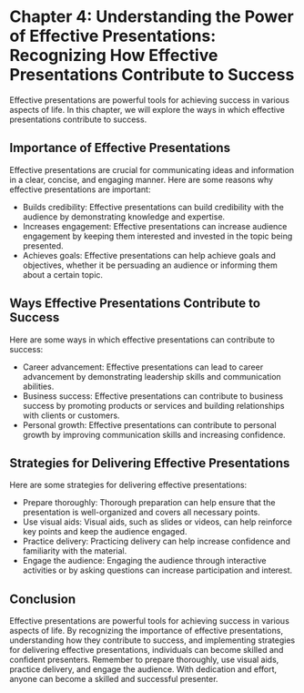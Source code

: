 Chapter 4: Understanding the Power of Effective Presentations: Recognizing How Effective Presentations Contribute to Success
============================================================================================================================

Effective presentations are powerful tools for achieving success in various aspects of life. In this chapter, we will explore the ways in which effective presentations contribute to success.

Importance of Effective Presentations
-------------------------------------

Effective presentations are crucial for communicating ideas and information in a clear, concise, and engaging manner. Here are some reasons why effective presentations are important:

* Builds credibility: Effective presentations can build credibility with the audience by demonstrating knowledge and expertise.
* Increases engagement: Effective presentations can increase audience engagement by keeping them interested and invested in the topic being presented.
* Achieves goals: Effective presentations can help achieve goals and objectives, whether it be persuading an audience or informing them about a certain topic.

Ways Effective Presentations Contribute to Success
--------------------------------------------------

Here are some ways in which effective presentations can contribute to success:

* Career advancement: Effective presentations can lead to career advancement by demonstrating leadership skills and communication abilities.
* Business success: Effective presentations can contribute to business success by promoting products or services and building relationships with clients or customers.
* Personal growth: Effective presentations can contribute to personal growth by improving communication skills and increasing confidence.

Strategies for Delivering Effective Presentations
-------------------------------------------------

Here are some strategies for delivering effective presentations:

* Prepare thoroughly: Thorough preparation can help ensure that the presentation is well-organized and covers all necessary points.
* Use visual aids: Visual aids, such as slides or videos, can help reinforce key points and keep the audience engaged.
* Practice delivery: Practicing delivery can help increase confidence and familiarity with the material.
* Engage the audience: Engaging the audience through interactive activities or by asking questions can increase participation and interest.

Conclusion
----------

Effective presentations are powerful tools for achieving success in various aspects of life. By recognizing the importance of effective presentations, understanding how they contribute to success, and implementing strategies for delivering effective presentations, individuals can become skilled and confident presenters. Remember to prepare thoroughly, use visual aids, practice delivery, and engage the audience. With dedication and effort, anyone can become a skilled and successful presenter.

